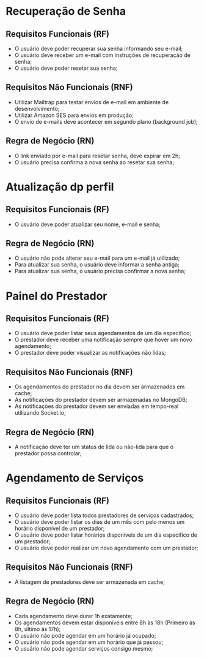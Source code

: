 # Recuperação de Senha

## **Requisitos Funcionais (RF)**

- O usuário deve poder recuperar sua senha informando seu e-mail;
- O usuário deve receber um e-mail com instruções de recuperação de senha;
- O usuário deve poder resetar sua senha;

## **Requisitos Não Funcionais (RNF)**

- Utilizar Mailtrap para testar envios de e-mail em ambiente de desenvolvimento;
- Utilizar Amazon SES para envios em produção;
- O envio de e-mails deve acontecer em segundo plano (background job);

## **Regra de Negócio (RN)**

- O link enviado por e-mail para resetar senha, deve expirar em 2h;
- O usuário precisa confirma a nova senha ao resetar sua senha;

# Atualização dp perfil

## **Requisitos Funcionais (RF)**

- O usuário deve poder atualizar seu nome, e-mail e senha;

## **Regra de Negócio (RN)**

- O usuário não pode alterar seu e-mail para um e-mail já utilizado;
- Para atualizar sua senha, o usuário deve informar a senha antiga;
- Para atualizar sua senha, o usuário precisa confirmar a nova senha;

# Painel do Prestador

## **Requisitos Funcionais (RF)**

- O usuário deve poder listar seus agendamentos de um dia específico;
- O prestador deve receber uma notificação sempre que hover um novo agendamento;
- O prestador deve poder visualizar as notificações não lidas;

## **Requisitos Não Funcionais (RNF)**

- Os agendamentos do prestador no dia devem ser armazenados em cache;
- As notificações do prestador devem ser armazenadas no MongoDB;
- As notificações do prestador devem ser enviadas em tempo-real utilizando Socket.io;

## **Regra de Negócio (RN)**

- A notificação deve ter um status de lida ou não-lida para que o prestador possa controlar;

# Agendamento de Serviços

## **Requisitos Funcionais (RF)**

- O usuário deve poder lista todos prestadores de serviços cadastrados;
- O usuário deve poder listar os dias de um mês com pelo menos um horário disponível de um prestador;
- O usuário deve poder listar horários disponíveis de um dia específico de um prestador;
- O usuário deve poder realizar um novo agendamento com um prestador;

## **Requisitos Não Funcionais (RNF)**

- A listagem de prestadores deve ser armazenada em cache;

## **Regra de Negócio (RN)**

- Cada agendamento deve durar 1h exatamente;
- Os agendamentos devem estar disponíveis entre 8h às 18h (Primeiro às 8h, último às 17h);
- O usuário não pode agendar em um horário já ocupado;
- O usuário não pode agendar em um horário que já passou;
- O usuário não pode agendar serviços consigo mesmo;
